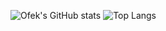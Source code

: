 ![Ofek's GitHub stats](https://github-readme-stats.vercel.app/api?username=oasido&count_private=true&theme=github_dark&show_icons=true&count_private=true&include_all_commits=true)
![Top Langs](https://github-readme-stats.vercel.app/api/top-langs/?username=oasido&layout=compact&theme=github_dark)
